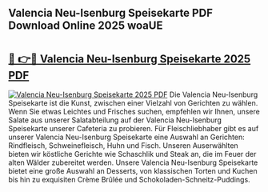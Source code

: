 ## Valencia Neu-Isenburg Speisekarte PDF Download Online 2025 woaUE

# <h2><a href="http://gc9bxtb.nevu.top/?p=Valencia+Neu-Isenburg+Speisekarte">🔗 👉🔴 Valencia Neu-Isenburg Speisekarte 2025 PDF</a></h2>

[![Valencia Neu-Isenburg Speisekarte 2025 PDF](https://i.imgur.com/dBaPXMq.png)](http://gc9bxtb.nevu.top/?p=Valencia+Neu-Isenburg+Speisekarte)
Die Valencia Neu-Isenburg Speisekarte ist die Kunst, zwischen einer Vielzahl von Gerichten zu wählen. Wenn Sie etwas Leichtes und Frisches suchen, empfehlen wir Ihnen, unsere Salate aus unserer Salatabteilung auf der Valencia Neu-Isenburg Speisekarte unserer Cafeteria zu probieren. Für Fleischliebhaber gibt es auf unserer Valencia Neu-Isenburg Speisekarte eine Auswahl an Gerichten: Rindfleisch, Schweinefleisch, Huhn und Fisch. Unseren Auserwählten bieten wir köstliche Gerichte wie Schaschlik und Steak an, die im Feuer der alten Wälder zubereitet werden. Unsere Valencia Neu-Isenburg Speisekarte bietet eine große Auswahl an Desserts, von klassischen Torten und Kuchen bis hin zu exquisiten Crème Brûlée und Schokoladen-Schneitz-Puddings.
